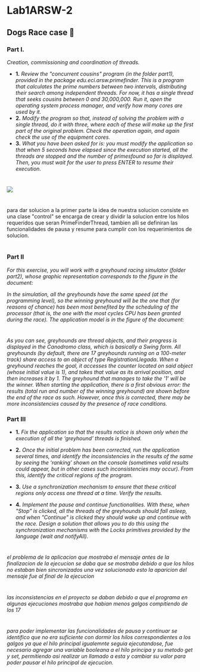 # Lab1ARSW-2

## Dogs Race case 🚀

### Part I.

_Creation, commissioning and coordination of threads._

* **1.**  _Review the "concurrent cousins" program (in the folder part1), provided in the package edu.eci.arsw.primefinder.
This is a program that calculates the prime numbers between two intervals, distributing their search among independent threads. 
For now, it has a single thread that seeks cousins ​​between 0 and 30,000,000. 
Run it, open the operating system process manager, and verify how many cores are used by it._
* **2.** _Modify the program so that, instead of solving the problem with a single thread, do it with three, where each of these
will make up the first part of the original problem. Check the operation again, and again check the use of the equipment cores._
* **3.** _What you have been asked for is: you must modify the application so that when 5 seconds have elapsed since the execution 
started, all the threads are stopped and the number of primes ​​found so far is displayed. Then, you must wait for the user to press
ENTER to resume their execution._
#
![](img/grafic1.jgp)
#
para dar solucion a la primer parte la idea de nuestra solucion consiste en una clase "control" se encarga de crear y dividir la solucion entre los hilos requeridos que seran PrimeFinderThread, tambien alli se definiran  las funcionalidades de pausa y resume para cumplir con los requerimientos de solucion.
#

### Part II
_For this exercise, you will work with a greyhound racing simulator (folder part2), whose graphic representation corresponds to the  figure in the document:_


_In the simulation, all the greyhounds have the same speed (at the programming level), so the winning greyhound will be the one that (for reasons of chance) has been most benefited by the scheduling of the processor (that is, the one with the most cycles CPU has been granted during the race). The application model is  in the figure of the document:_


#
_As you can see, greyhounds are thread objects, and their progress is displayed in the Canodromo class, which is basically a Swing form. All greyhounds (by default, there are 17 greyhounds running on a 100-meter track) share access to an object of type RegistrationLlegada. When a greyhound reaches the goal, it accesses the counter located on said object (whose initial value is 1), and takes that value as its arrival position, and then increases it by 1. The greyhound that manages to take the '1' will be the winner.
When starting the application, there is a first obvious error: the results (total run and number of the winning greyhound) are shown before the end of the race as such. However, once this is corrected, there may be more inconsistencies caused by the presence of race conditions._

### Part III
* **1.**  _Fix the application so that the results notice is shown only when the execution of all the ‘greyhound’ threads is finished._

* **2.** _Once the initial problem has been corrected, run the application several times, and identify the inconsistencies in the results of the same by seeing the ‘ranking’ shown on the console (sometimes valid results could appear, but in other cases such inconsistencies may occur). From this, identify the critical regions of the program._
* **3.** _Use a synchronization mechanism to ensure that these critical regions only access one thread at a time. Verify the results._
* **4.** _Implement the pause and continue functionalities. With these, when "Stop" is clicked, all the threads of the greyhounds should fall asleep, and when "Continue" is clicked they should wake up and continue with the race. Design a solution that allows you to do this using the synchronization mechanisms with the Locks primitives provided by the language (wait and notifyAll)._

#
_el problema de la aplicacion que mostraba el mensaje antes de la finalizacion de la ejecucion se daba que se mostraba debido a que los hilos no estaban bien sincronizados una vez solucionado esto la aparicion del mensaje fue al final de la ejecucion_
#
_las inconsistencias en el proyecto se daban debido a que el programa en algunas ejecuciones mostraba que habian menos galgos compitiendo de los 17_
#
_para poder implementar las funcionalidades de pausa y continuar se identifico que no era suficiente con dormir los hilos correspondientes a los galgos ya que el hilo principal igualemnte seguia ejecutandose, fue necesario agregar una variable booleana a el hilo principa y su metodo get y set, permitiendo asi realizar un llamado a esta y cambiar su valor para poder pausar el hilo principal de ejecucion._
#
#
